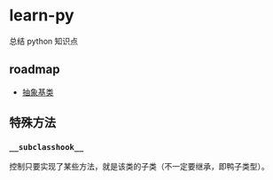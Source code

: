 # learn-py

总结 python 知识点

## roadmap

- [抽象基类](tests/test_abc.py)

## 特殊方法

### `__subclasshook__`

控制只要实现了某些方法，就是该类的子类（不一定要继承，即鸭子类型）。
